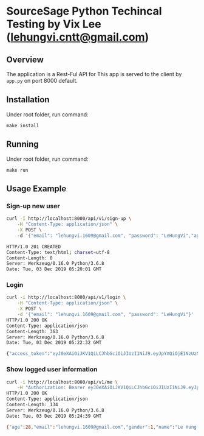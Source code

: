 # SourceSage Python Techincal Testing by Vix Lee (lehungvi.cntt@gmail.com)

## Overview
The application is a Rest-Ful API for
This app is served to the client by `app.py` on port 8000 default.

## Installation
Under root folder, run command:
```
make install
```

## Running
Under root folder, run command:
```
make run
```
## Usage Example

### Sign-up new user

```bash
curl -i http://localhost:8000/api/v1/sign-up \
    -H "Content-Type: application/json" \
    -X POST \ 
    -d '{"email": "lehungvi.1609@gmail.com", "password": "LeHungVi","age": 28,"gender": 1,"name": "Le Hung Vi"}'

HTTP/1.0 201 CREATED
Content-Type: text/html; charset=utf-8
Content-Length: 0
Server: Werkzeug/0.16.0 Python/3.6.8
Date: Tue, 03 Dec 2019 05:20:01 GMT

```

### Login

```bash
curl -i http://localhost:8000/api/v1/login \
    -H "Content-Type: application/json" \
    -X POST \
    -d '{"email": "lehungvi.1609@gmail.com", "password": "LeHungVi"}'
HTTP/1.0 200 OK
Content-Type: application/json
Content-Length: 363
Server: Werkzeug/0.16.0 Python/3.6.8
Date: Tue, 03 Dec 2019 05:22:32 GMT

{"access_token":"eyJ0eXAiOiJKV1QiLCJhbGciOiJIUzI1NiJ9.eyJpYXQiOjE1NzUzNTA2NTMsIm5iZiI6MTU3NTM1MDY1MywianRpIjoiYWU1YmE5YzQtNTAyYi00ZmU0LTk4NmMtMDlkOGFhYmIzMmQ1IiwiZXhwIjoxNTc1MzUwNzEzLCJpZGVudGl0eSI6eyJlbWFpbCI6ImxlaHVuZ3ZpLjE2MDlAZ21haWwuY29tIiwicGFzc3dvcmQiOiJMZUh1bmdWaSJ9LCJmcmVzaCI6ZmFsc2UsInR5cGUiOiJhY2Nlc3MifQ.u0_4u6WQYmLyd6NKGkc41EtHCElW8wO_5mrH54bD-9c"}
```
### Show logged user information

```bash
curl -i http://localhost:8000/api/v1/me \
    -H "Authorization: Bearer eyJ0eXAiOiJKV1QiLCJhbGciOiJIUzI1NiJ9.eyJpYXQiOjE1NzUzNTA2NTMsIm5iZiI6MTU3NTM1MDY1MywianRpIjoiYWU1YmE5YzQtNTAyYi00ZmU0LTk4NmMtMDlkOGFhYmIzMmQ1IiwiZXhwIjoxNTc1MzUwNzEzLCJpZGVudGl0eSI6eyJlbWFpbCI6ImxlaHVuZ3ZpLjE2MDlAZ21haWwuY29tIiwicGFzc3dvcmQiOiJMZUh1bmdWaSJ9LCJmcmVzaCI6ZmFsc2UsInR5cGUiOiJhY2Nlc3MifQ.u0_4u6WQYmLyd6NKGkc41EtHCElW8wO_5mrH54bD-9c"
HTTP/1.0 200 OK
Content-Type: application/json
Content-Length: 134
Server: Werkzeug/0.16.0 Python/3.6.8
Date: Tue, 03 Dec 2019 05:24:39 GMT

{"age":28,"email":"lehungvi.1609@gmail.com","gender":1,"name":"Le Hung Vi","password":"UjWLeDPmpIorqg1AUn00Oh+kGEYjLlptwcx7iHWQVxk="}
```
